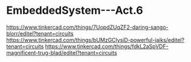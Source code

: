 # EmbeddedSystem---Act.6
https://www.tinkercad.com/things/7UopdZUqZF2-daring-sango-blorr/editel?tenant=circuits
https://www.tinkercad.com/things/bUMzGClysiD-powerful-jaiks/editel?tenant=circuits
https://www.tinkercad.com/things/fdkL2aSpVDF-magnificent-trug-blad/editel?tenant=circuits
